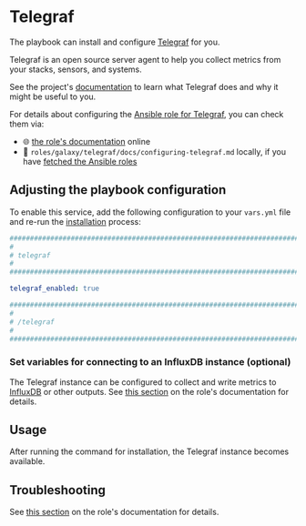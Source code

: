 <!--
SPDX-FileCopyrightText: 2020 - 2024 MDAD project contributors
SPDX-FileCopyrightText: 2020 - 2024 Slavi Pantaleev
SPDX-FileCopyrightText: 2020 Aaron Raimist
SPDX-FileCopyrightText: 2020 Chris van Dijk
SPDX-FileCopyrightText: 2020 Dominik Zajac
SPDX-FileCopyrightText: 2020 Mickaël Cornière
SPDX-FileCopyrightText: 2022 François Darveau
SPDX-FileCopyrightText: 2022 Julian Foad
SPDX-FileCopyrightText: 2022 Warren Bailey
SPDX-FileCopyrightText: 2023 Antonis Christofides
SPDX-FileCopyrightText: 2023 Felix Stupp
SPDX-FileCopyrightText: 2023 Julian-Samuel Gebühr
SPDX-FileCopyrightText: 2023 Pierre 'McFly' Marty
SPDX-FileCopyrightText: 2024 - 2025 Suguru Hirahara

SPDX-License-Identifier: AGPL-3.0-or-later
-->

# Telegraf

The playbook can install and configure [Telegraf](https://www.influxdata.com/time-series-platform/telegraf/) for you.

Telegraf is an open source server agent to help you collect metrics from your stacks, sensors, and systems.

See the project's [documentation](https://docs.influxdata.com/telegraf/v1/) to learn what Telegraf does and why it might be useful to you.

For details about configuring the [Ansible role for Telegraf](https://github.com/mother-of-all-self-hosting/ansible-role-telegraf), you can check them via:
- 🌐 [the role's documentation](https://github.com/mother-of-all-self-hosting/ansible-role-telegraf/blob/main/docs/configuring-telegraf.md) online
- 📁 `roles/galaxy/telegraf/docs/configuring-telegraf.md` locally, if you have [fetched the Ansible roles](../installing.md)

## Adjusting the playbook configuration

To enable this service, add the following configuration to your `vars.yml` file and re-run the [installation](../installing.md) process:

```yaml
########################################################################
#                                                                      #
# telegraf                                                             #
#                                                                      #
########################################################################

telegraf_enabled: true

########################################################################
#                                                                      #
# /telegraf                                                            #
#                                                                      #
########################################################################
```

### Set variables for connecting to an InfluxDB instance (optional)

The Telegraf instance can be configured to collect and write metrics to [InfluxDB](https://www.influxdata.com/) or other outputs. See [this section](https://github.com/mother-of-all-self-hosting/ansible-role-telegraf/blob/main/docs/configuring-telegraf.md#set-variables-for-connecting-to-an-influxdb-instance-optional) on the role's documentation for details.

## Usage

After running the command for installation, the Telegraf instance becomes available.

## Troubleshooting

See [this section](https://github.com/mother-of-all-self-hosting/ansible-role-telegraf/blob/main/docs/configuring-telegraf.md#troubleshooting) on the role's documentation for details.
